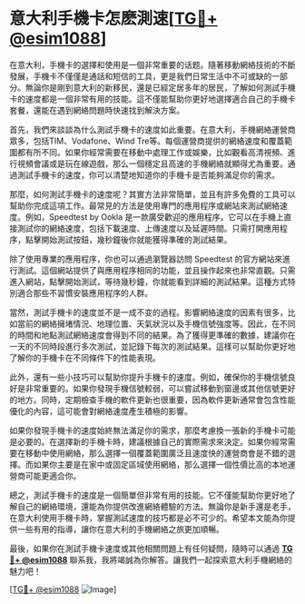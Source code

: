 # 意大利手機卡怎麽測速[[TG💪+ @esim1088](https://t.me/s/esim1088)]

在意大利，手機卡的選擇和使用是一個非常重要的话题。隨著移動網絡技術的不斷發展，手機卡不僅僅是通話和短信的工具，更是我們日常生活中不可或缺的一部分。無論你是剛到意大利的新移民，還是已經定居多年的居民，了解如何測試手機卡的速度都是一個非常有用的技能。這不僅能幫助你更好地選擇適合自己的手機卡套餐，還能在遇到網絡問題時快速找到解決方案。

首先，我們來談談為什么測試手機卡的速度如此重要。在意大利，手機網絡運營商眾多，包括TIM、Vodafone、Wind Tre等。每個運營商提供的網絡速度和覆蓋範圍都有所不同。如果你經常需要在移動中處理工作或娛樂，比如觀看高清視頻、進行視頻會議或是玩在線遊戲，那么一個穩定且高速的手機網絡就顯得尤為重要。通過測試手機卡的速度，你可以清楚地知道你的手機卡是否能夠滿足你的需求。

那麼，如何測試手機卡的速度呢？其實方法非常簡單，並且有許多免費的工具可以幫助你完成這項工作。最常見的方法是使用專門的應用程序或網站來測試網絡速度。例如，Speedtest by Ookla 是一款廣受歡迎的應用程序，它可以在手機上直接測試你的網絡速度，包括下載速度、上傳速度以及延遲時間。只需打開應用程序，點擊開始測試按鈕，幾秒鐘後你就能獲得準確的測試結果。

除了使用專業的應用程序，你也可以通過瀏覽器訪問 Speedtest 的官方網站來進行測試。這個網站提供了與應用程序相同的功能，並且操作起來也非常直觀。只需進入網站，點擊開始測試，等待幾秒鐘，你就能看到詳細的測試結果。這種方式特別適合那些不習慣安裝應用程序的人群。

當然，測試手機卡的速度並不是一成不变的過程。影響網絡速度的因素有很多，比如當前的網絡擁堵情況、地理位置、天氣狀況以及手機信號強度等。因此，在不同的時間和地點測試網絡速度會得到不同的結果。為了獲得更準確的數據，建議你在一天的不同時段進行多次測試，並記錄下每次的測試結果。這樣可以幫助你更好地了解你的手機卡在不同條件下的性能表現。

此外，還有一些小技巧可以幫助你提升手機卡的速度。例如，確保你的手機信號良好是非常重要的。如果你發現手機信號較弱，可以嘗試移動到窗邊或其他信號更好的地方。同時，定期檢查手機的軟件更新也很重要，因為軟件更新通常會包含性能優化的內容，這可能會對網絡速度產生積極的影響。

如果你發現手機卡的速度始終無法滿足你的需求，那麼考慮換一張新的手機卡可能是必要的。在選擇新的手機卡時，建議根據自己的實際需求來決定。如果你經常需要在移動中使用網絡，那么選擇一個覆蓋範圍廣泛且速度快的運營商會是不錯的選擇。而如果你主要是在家中或固定區域使用網絡，那么選擇一個性價比高的本地運營商可能更適合你。

總之，測試手機卡的速度是一個簡單但非常有用的技能。它不僅能幫助你更好地了解自己的網絡環境，還能為你提供改進網絡體驗的方法。無論你是新手還是老手，在意大利使用手機卡時，掌握測試速度的技巧都是必不可少的。希望本文能為你提供一些有用的指導，讓你在意大利的手機網絡之旅更加順暢。

最後，如果你在測試手機卡速度或其他相關問題上有任何疑問，隨時可以通過 **[TG💪+ @esim1088](https://t.me/s/esim1088)** 聯系我，我將竭誠為你解答。讓我們一起探索意大利手機網絡的魅力吧！

[[TG💪+ @esim1088](https://t.me/s/esim1088) ![Image](https://i.postimg.cc/4NQfJmqS/Snipaste-2025-05-13-00-14-12.png)]